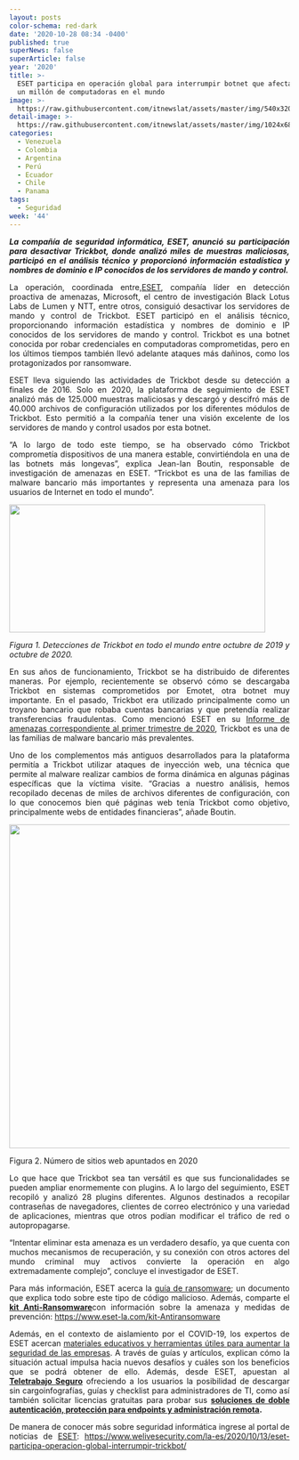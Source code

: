 ```yaml
---
layout: posts
color-schema: red-dark
date: '2020-10-28 08:34 -0400'
published: true
superNews: false
superArticle: false
year: '2020'
title: >-
  ESET participa en operación global para interrumpir botnet que afecta a más de
  un millón de computadoras en el mundo
image: >-
  https://raw.githubusercontent.com/itnewslat/assets/master/img/540x320/Botnet-p.jpg
detail-image: >-
  https://raw.githubusercontent.com/itnewslat/assets/master/img/1024x680/Botnet-g.jpg
categories:
  - Venezuela
  - Colombia
  - Argentina
  - Perú
  - Ecuador
  - Chile
  - Panama
tags:
  - Seguridad
week: '44'
---
```

<p style="text-align: justify;"><strong><em>La compañía de seguridad informática, ESET, anunció su participación para desactivar Trickbot, donde analizó miles de muestras maliciosas, </em></strong><strong><em>participó en el análisis técnico y proporcionó información estadística y nombres de dominio e IP conocidos de los servidores de mando y control. </em></strong></p>
<p style="text-align: justify;">La operación, coordinada entre,<a href="https://www.eset.com/latam/">ESET</a>, compañía líder en detección proactiva de amenazas, Microsoft, el centro de investigación Black Lotus Labs de Lumen y NTT, entre otros, consiguió desactivar los servidores de mando y control de Trickbot. ESET participó en el análisis técnico, proporcionando información estadística y nombres de dominio e IP conocidos de los servidores de mando y control. Trickbot es una botnet conocida por robar credenciales en computadoras comprometidas, pero en los últimos tiempos también llevó adelante ataques más dañinos, como los protagonizados por ransomware.</p>
<p style="text-align: justify;">ESET lleva siguiendo las actividades de Trickbot desde su detección a finales de 2016. Solo en 2020, la plataforma de seguimiento de ESET analizó más de 125.000 muestras maliciosas y descargó y descifró más de 40.000 archivos de configuración utilizados por los diferentes módulos de Trickbot. Esto permitió a la compañía tener una visión excelente de los servidores de mando y control usados por esta botnet.</p>
<p style="text-align: justify;">“A lo largo de todo este tiempo, se ha observado cómo Trickbot comprometía dispositivos de una manera estable, convirtiéndola en una de las botnets más longevas”, explica Jean-Ian Boutin, responsable de investigación de amenazas en ESET. “Trickbot es una de las familias de malware bancario más importantes y representa una amenaza para los usuarios de Internet en todo el mundo”.</p>
<p style="text-align: justify;"><img class="aligncenter" src="https://www.welivesecurity.com/wp-content/uploads/2020/10/Figure-1.-Worldwide-Trickbot-detections-between-October-2019-and-Octber-2020-1024x511.png" alt="" width="460" height="230" /></p>
<p style="text-align: justify;"><em>Figura 1. Detecciones de Trickbot en todo el mundo entre octubre de 2019 y octubre de 2020.</em></p>
<p style="text-align: justify;">En sus años de funcionamiento, Trickbot se ha distribuido de diferentes maneras. Por ejemplo, recientemente se observó cómo se descargaba Trickbot en sistemas comprometidos por Emotet, otra botnet muy importante. En el pasado, Trickbot era utilizado principalmente como un troyano bancario que robaba cuentas bancarias y que pretendía realizar transferencias fraudulentas. Como mencionó ESET en su <a href="https://www.welivesecurity.com/wp-content/uploads/2020/04/ESET_Threat_Report_Q12020.pdf">Informe de amenazas correspondiente al primer trimestre de 2020</a>, Trickbot es una de las familias de malware bancario más prevalentes.</p>
<p style="text-align: justify;">Uno de los complementos más antiguos desarrollados para la plataforma permitía a Trickbot utilizar ataques de inyección web, una técnica que permite al malware realizar cambios de forma dinámica en algunas páginas específicas que la víctima visite. “Gracias a nuestro análisis, hemos recopilado decenas de miles de archivos diferentes de configuración, con lo que conocemos bien qué páginas web tenía Trickbot como objetivo, principalmente webs de entidades financieras”, añade Boutin.</p>
<p style="text-align: justify;"><img class="aligncenter" src="https://www.welivesecurity.com/wp-content/uploads/2020/10/Figure-3.-Number-of-targeted-websites-in-2020-1024x582.png" alt="" width="1024" height="582" /></p>
<p style="text-align: justify;"></p>
<p style="text-align: justify;">Figura 2. Número de sitios web apuntados en 2020</p>
<p style="text-align: justify;">Lo que hace que Trickbot sea tan versátil es que sus funcionalidades se pueden ampliar enormemente con plugins. A lo largo del seguimiento, ESET recopiló y analizó 28 plugins diferentes. Algunos destinados a recopilar contraseñas de navegadores, clientes de correo electrónico y una variedad de aplicaciones, mientras que otros podían modificar el tráfico de red o autopropagarse.</p>
<p style="text-align: justify;">“Intentar eliminar esta amenaza es un verdadero desafío, ya que cuenta con muchos mecanismos de recuperación, y su conexión con otros actores del mundo criminal muy activos convierte la operación en algo extremadamente complejo”, concluye el investigador de ESET.</p>
<p style="text-align: justify;">Para más información, ESET acerca la <a href="https://www.welivesecurity.com/wp-content/uploads/2017/11/guia-ransomware.pdf.">guía de ransomware</a>; un documento que explica todo sobre este tipo de código malicioso. Además, comparte el <a href="https://www.eset-la.com/kit-Antiransomware"><strong>kit Anti-Ransomware</strong></a>con información sobre la amenaza y medidas de prevención: <a href="https://www.eset-la.com/kit-Antiransomware">https://www.eset-la.com/kit-Antiransomware</a></p>
<p style="text-align: justify;">Además, en el contexto de aislamiento por el COVID-19, los expertos de ESET acercan <a href="https://www.eset.com/latam/empresas/ciberseguridad-empresas-covid/">materiales educativos y herramientas útiles para aumentar la seguridad de las empresas</a>. A través de guías y artículos, explican cómo la situación actual impulsa hacia nuevos desafíos y cuáles son los beneficios que se podrá obtener de ello. Además, desde ESET, apuestan al <a href="https://www.eset.com/latam/empresas/teletrabajo-seguro/"><strong>Teletrabajo Seguro</strong></a> ofreciendo a los usuarios la posibilidad de<strong> </strong>descargar sin cargoinfografías, guías y checklist para administradores de TI, como así también solicitar licencias gratuitas para probar sus <a href="https://www.eset.com/latam/empresas/seguridad-para-endpoints/"><strong>soluciones de doble autenticación, protección para endpoints y administración remota</strong></a><strong>.</strong></p>
<p style="text-align: justify;">De manera de conocer más sobre seguridad informática ingrese al portal de noticias de <a href="https://www.eset.com/latam/">ESET</a>: <a href="https://www.welivesecurity.com/la-es/2020/10/13/eset-participa-operacion-global-interrumpir-trickbot/">https://www.welivesecurity.com/la-es/2020/10/13/eset-participa-operacion-global-interrumpir-trickbot/</a></p>

